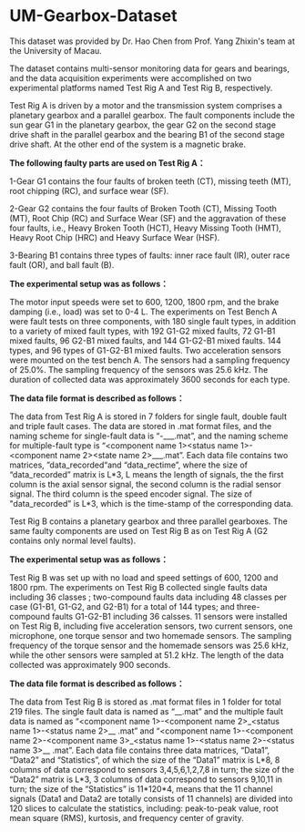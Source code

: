 # UM-Gearbox-Dataset
This dataset was provided by Dr. Hao Chen from Prof. Yang Zhixin's team at the University of Macau.

The dataset contains multi-sensor monitoring data for gears and bearings, and the data acquisition experiments were accomplished on two experimental platforms named Test Rig A and Test Rig B, respectively.

Test Rig A is driven by a motor and the transmission system comprises a planetary gearbox and a parallel gearbox. The fault components include the sun gear G1 in the planetary gearbox, the gear G2 on the second stage drive shaft in the parallel gearbox and the bearing B1 of the second stage drive shaft. At the other end of the system is a magnetic brake. 

**The following faulty parts are used on Test Rig A：**

1-Gear G1 contains the four faults of broken teeth (CT), missing teeth (MT), root chipping (RC), and surface wear (SF). 

2-Gear G2 contains the four faults of Broken Tooth (CT), Missing Tooth (MT), Root Chip (RC) and Surface Wear (SF) and the aggravation of these four faults, i.e., Heavy Broken Tooth (HCT), Heavy Missing Tooth (HMT), Heavy Root Chip (HRC) and Heavy Surface Wear (HSF).

3-Bearing B1 contains three types of faults: inner race fault (IR), outer race fault (OR), and ball fault (B).

**The experimental setup was as follows：**

The motor input speeds were set to 600, 1200, 1800 rpm, and the brake damping (i.e., load) was set to 0-4 L. The experiments on Test Bench A were fault tests on three components, with 180 single fault types, in addition to a variety of mixed fault types, with 192 G1-G2 mixed faults, 72 G1-B1 mixed faults, 96 G2-B1 mixed faults, and 144 G1-G2-B1 mixed faults. 144 types, and 96 types of G1-G2-B1 mixed faults. Two acceleration sensors were mounted on the test bench A. The sensors had a sampling frequency of 25.0%. The sampling frequency of the sensors was 25.6 kHz. The duration of collected data was approximately 3600 seconds for each type.

**The data file format is described as follows：**

The data from Test Rig A is stored in 7 folders for single fault, double fault and triple fault cases. The data are stored in .mat format files, and the naming scheme for single-fault data is “<component name>-<status name>\_<RPM>\_<load>\_<time>.mat”, and the naming scheme for multiple-fault type is “<component name 1><status name 1>-<component name 2><state name 2>\_<RPM>\_<Load>\_<Time>.mat”. Each data file contains two matrices, ”data_recorded“and “data_rectime”, where the size of “data_recorded” matrix is L\*3, L means the length of signals, the the first column is the axial sensor signal, the second column is the radial sensor signal. The third column is the speed encoder signal. The size of "data_recorded” is L\*3, which is the time-stamp of the corresponding data.


Test Rig B contains a planetary gearbox and three parallel gearboxes. The same faulty components are used on Test Rig B as on Test Rig A (G2 contains only normal level faults).

**The experimental setup was as follows：**

Test Rig B was set up with no load and speed settings of 600, 1200 and 1800 rpm. The experiments on Test Rig B collected single faults data including 36 classes ; two-compound faults data including 48 classes per case (G1-B1, G1-G2, and G2-B1) for a total of 144 types; and three-compound faults G1-G2-B1 including 36 calsses. 11 sensors were installed on Test Rig B, including five acceleration sensors, two current sensors, one microphone, one torque sensor and two homemade sensors. The sampling frequency of the torque sensor and the homemade sensors was 25.6 kHz, while the other sensors were sampled at 51.2 kHz. The length of the data collected was approximately 900 seconds.

**The data file format is described as follows：**

The data from Test Rig B is stored as .mat format files in 1 folder for total 219 files. The single fault data is named as “<component name><status name>\_<RPM>\_<load>.mat” and the multiple fault data is named as “<component name 1>-<component name 2>\_<status name 1>-<status name 2>\_<RPM>\_ <load>.mat” and “<component name 1>-<component name 2>-<component name 3>\_<status name 1>-<status name 2>-<status name 3>\_<RPM>\_ <load>.mat”. Each data file contains three data matrices, “Data1”, “Data2” and “Statistics”, of which the size of the “Data1” matrix is L\*8, 8 columns of data correspond to sensors 3,4,5,6,1,2,7,8 in turn; the size of the “Data2” matrix is L\*3, 3 columns of data correspond to sensors 9,10,11 in turn; the size of the “Statistics”  is 11\*120\*4, means that the 11 channel signals (Data1 and Data2 are totally consists of 11 channels) are divided into 120 slices to calculate the statistics, including: peak-to-peak value, root mean square (RMS), kurtosis, and frequency center of gravity.


